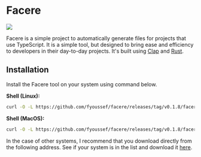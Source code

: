 # Facere

[![](https://img.shields.io/crates/v/facere.svg)](https://crates.io/crates/facere)

Facere is a simple project to automatically generate files for projects that use TypeScript.
It is a simple tool, but designed to bring ease and efficiency to developers in their day-to-day projects.
It's built using [Clap](https://crates.io/crates/clap) and [Rust](https://www.rust-lang.org/).

## Installation

Install the Facere tool on your system using command below.

<b>Shell (Linux):</b>

```sh
curl -O -L https://github.com/fyoussef/facere/releases/tag/v0.1.8/facere-x86_64-unknown-linux-gnu.tar.gz
```

<b>Shell (MacOS):</b>

```sh
curl -O -L https://github.com/fyoussef/facere/releases/tag/v0.1.8/facere-aarch64-apple-darwin.tar.gz
```

In the case of other systems, I recommend that you download directly from the following address.
See if your system is in the list and download it <a href="https://github.com/fyoussef/facere/releases/tag/v0.1.8">here</a>.
